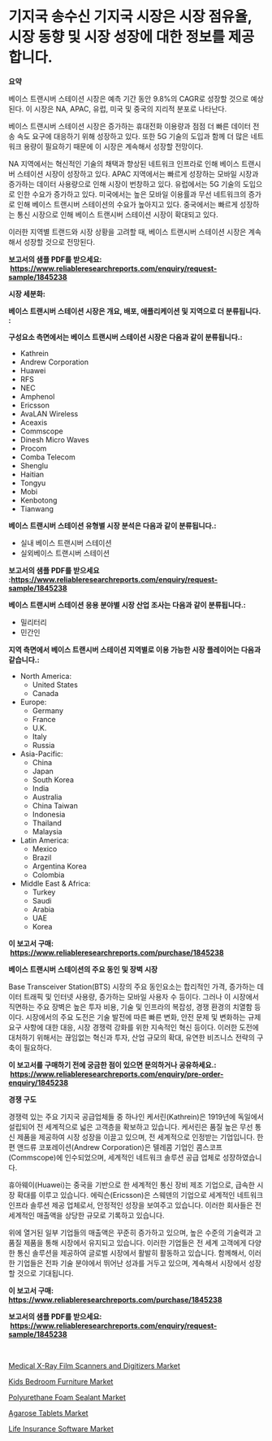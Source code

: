 <p><h1>기지국 송수신 기지국 시장은 시장 점유율, 시장 동향 및 시장 성장에 대한 정보를 제공합니다.</h1></p><p><strong>요약</strong></p>
<p><p>베이스 트랜시버 스테이션 시장은 예측 기간 동안 9.8%의 CAGR로 성장할 것으로 예상된다. 이 시장은 NA, APAC, 유럽, 미국 및 중국의 지리적 분포로 나타난다. </p><p>베이스 트랜시버 스테이션 시장은 증가하는 휴대전화 이용량과 점점 더 빠른 데이터 전송 속도 요구에 대응하기 위해 성장하고 있다. 또한 5G 기술의 도입과 함께 더 많은 네트워크 용량이 필요하기 때문에 이 시장은 계속해서 성장할 전망이다. </p><p>NA 지역에서는 혁신적인 기술의 채택과 향상된 네트워크 인프라로 인해 베이스 트랜시버 스테이션 시장이 성장하고 있다. APAC 지역에서는 빠르게 성장하는 모바일 시장과 증가하는 데이터 사용량으로 인해 시장이 번창하고 있다. 유럽에서는 5G 기술의 도입으로 인한 수요가 증가하고 있다. 미국에서는 높은 모바일 이용률과 무선 네트워크의 증가로 인해 베이스 트랜시버 스테이션의 수요가 높아지고 있다. 중국에서는 빠르게 성장하는 통신 시장으로 인해 베이스 트랜시버 스테이션 시장이 확대되고 있다. </p><p>이러한 지역별 트랜드와 시장 상황을 고려할 때, 베이스 트랜시버 스테이션 시장은 계속해서 성장할 것으로 전망된다.</p></p>
<p><strong>보고서의 샘플 PDF를 받으세요: &nbsp;<a href="https://www.reliableresearchreports.com/enquiry/request-sample/1845238">https://www.reliableresearchreports.com/enquiry/request-sample/1845238</a></strong></p>
<p><strong>시장 세분화:</strong></p>
<p><strong> 베이스 트랜시버 스테이션 시장은 개요, 배포, 애플리케이션 및 지역으로 더 분류됩니다. :</strong></p>
<p><strong>구성요소 측면에서는 베이스 트랜시버 스테이션 시장은 다음과 같이 분류됩니다.:</strong></p>
<p><ul><li>Kathrein</li><li>Andrew Corporation</li><li>Huawei</li><li>RFS</li><li>NEC</li><li>Amphenol</li><li>Ericsson</li><li>AvaLAN Wireless</li><li>Aceaxis</li><li>Commscope</li><li>Dinesh Micro Waves</li><li>Procom</li><li>Comba Telecom</li><li>Shenglu</li><li>Haitian</li><li>Tongyu</li><li>Mobi</li><li>Kenbotong</li><li>Tianwang</li></ul></p>
<p><strong> 베이스 트랜시버 스테이션 유형별 시장 분석은 다음과 같이 분류됩니다.:</strong></p>
<p><ul><li>실내 베이스 트랜시버 스테이션</li><li>실외베이스 트랜시버 스테이션</li></ul></p>
<p><strong>보고서의 샘플 PDF를 받으세요 :<a href="https://www.reliableresearchreports.com/enquiry/request-sample/1845238">https://www.reliableresearchreports.com/enquiry/request-sample/1845238</a></strong></p>
<p><strong> 베이스 트랜시버 스테이션 응용 분야별 시장 산업 조사는 다음과 같이 분류됩니다.:</strong></p>
<p><ul><li>밀리터리</li><li>민간인</li></ul></p>
<p><strong>지역 측면에서 베이스 트랜시버 스테이션 지역별로 이용 가능한 시장 플레이어는 다음과 같습니다.:</strong></p>
<p><ul>
    <li>
        North America:
        <ul>
            <li>United States</li>
            <li>Canada</li>
        </ul>
    </li>
    <li>
        Europe:
        <ul>
            <li>Germany</li>
            <li>France</li>
            <li>U.K.</li>
            <li>Italy</li>
            <li>Russia</li>
        </ul>
    </li>
    <li>
        Asia-Pacific:
        <ul>
            <li>China</li>
            <li>Japan</li>
            <li>South Korea</li>
            <li>India</li>
            <li>Australia</li>
            <li>China Taiwan</li>
            <li>Indonesia</li>
            <li>Thailand</li>
            <li>Malaysia</li>
        </ul>
    </li>
    <li>
        Latin America:
        <ul>
            <li>Mexico</li>
            <li>Brazil</li>
            <li>Argentina Korea</li>
            <li>Colombia</li>
        </ul>
    </li>
    <li>
        Middle East & Africa:
        <ul>
            <li>Turkey</li>
            <li>Saudi</li>
            <li>Arabia</li>
            <li>UAE</li>
            <li>Korea</li>
        </ul>
    </li>
    </ul></p>
<p><strong>이 보고서 구매: &nbsp;<a href="https://www.reliableresearchreports.com/purchase/1845238">https://www.reliableresearchreports.com/purchase/1845238</a></strong></p>
<p><strong>베이스 트랜시버 스테이션의 주요 동인 및 장벽 시장</strong></p>
<p><p>Base Transceiver Station(BTS) 시장의 주요 동인요소는 합리적인 가격, 증가하는 데이터 트래픽 및 인터넷 사용량, 증가하는 모바일 사용자 수 등이다. 그러나 이 시장에서 직면하는 주요 장벽은 높은 투자 비용, 기술 및 인프라의 복잡성, 경쟁 환경의 치열함 등이다. 시장에서의 주요 도전은 기술 발전에 따른 빠른 변화, 안전 문제 및 변화하는 규제 요구 사항에 대한 대응, 시장 경쟁력 강화를 위한 지속적인 혁신 등이다. 이러한 도전에 대처하기 위해서는 끊임없는 혁신과 투자, 산업 규모의 확대, 유연한 비즈니스 전략의 구축이 필요하다.</p></p>
<p><strong>이 보고서를 구매하기 전에 궁금한 점이 있으면 문의하거나 공유하세요.: &nbsp;<a href="https://www.reliableresearchreports.com/enquiry/pre-order-enquiry/1845238">https://www.reliableresearchreports.com/enquiry/pre-order-enquiry/1845238</a></strong></p>
<p><strong>경쟁 구도</strong></p>
<p><p>경쟁력 있는 주요 기지국 공급업체들 중 하나인 케서린(Kathrein)은 1919년에 독일에서 설립되어 전 세계적으로 넓은 고객층을 확보하고 있습니다. 케서린은 품질 높은 무선 통신 제품을 제공하여 시장 성장을 이끌고 있으며, 전 세계적으로 인정받는 기업입니다. 한편 앤드류 코포레이션(Andrew Corporation)은 텔레콤 기업인 콤스코프(Commscope)에 인수되었으며, 세계적인 네트워크 솔루션 공급 업체로 성장하였습니다.</p><p>휴아웨이(Huawei)는 중국을 기반으로 한 세계적인 통신 장비 제조 기업으로, 급속한 시장 확대를 이루고 있습니다. 에릭슨(Ericsson)은 스웨덴의 기업으로 세계적인 네트워크 인프라 솔루션 제공 업체로서, 안정적인 성장을 보여주고 있습니다. 이러한 회사들은 전 세계적인 매출액을 상당한 규모로 기록하고 있습니다.</p><p>위에 열거된 일부 기업들의 매출액은 꾸준히 증가하고 있으며, 높은 수준의 기술력과 고품질 제품을 통해 시장에서 유지되고 있습니다. 이러한 기업들은 전 세계 고객에게 다양한 통신 솔루션을 제공하여 글로벌 시장에서 활발히 활동하고 있습니다. 함께해서, 이러한 기업들은 전파 기술 분야에서 뛰어난 성과를 거두고 있으며, 계속해서 시장에서 성장할 것으로 기대됩니다.</p></p>
<p><strong>이 보고서 구매: &nbsp; <a href="https://www.reliableresearchreports.com/purchase/1845238">https://www.reliableresearchreports.com/purchase/1845238</a></strong></p>
<p><strong>보고서의 샘플 PDF를 받으세요: &nbsp;<a href="https://www.reliableresearchreports.com/enquiry/request-sample/1845238">https://www.reliableresearchreports.com/enquiry/request-sample/1845238</a></strong><strong></strong></p>
<p>&nbsp;</p>
<p><p><a href="https://github.com/sofayahoo2023/Market-Research-Report-List-3/blob/main/medical-x-ray-film-scanners-and-digitizers-market.md">Medical X-Ray Film Scanners and Digitizers Market</a></p><p><a href="https://github.com/joannesouthgate/Market-Research-Report-List-2/blob/main/kids-bedroom-furniture-market.md">Kids Bedroom Furniture Market</a></p><p><a href="https://issuu.com/reportprime-2/docs/polyurethane-foam-sealant-market-size-2030.pptx">Polyurethane Foam Sealant Market</a></p><p><a href="https://view.publitas.com/reportprime-1/agarose-tablets-market-research-report-provides-thorough-industry-overview-which-offers-an-in-depth-analysis-of-product-trends-and-new-market-divisions/">Agarose Tablets Market</a></p><p><a href="https://metal-farmhouse-e95.notion.site/Life-Insurance-Software-Market-Share-Market-New-Trends-Analysis-Report-By-Type-By-Application-By-7188d2788c214cbaa54915561d850cfe">Life Insurance Software Market</a></p></p>